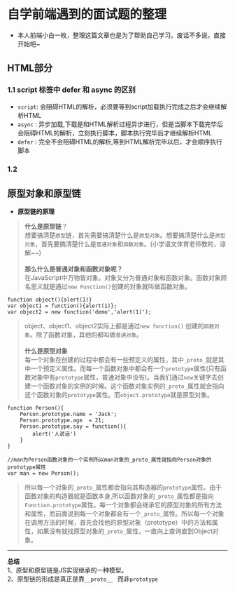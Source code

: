 # 自学前端遇到的面试题的整理
- 本人前端小白一枚，整理这篇文章也是为了帮助自己学习。废话不多说，直接开始吧~

## HTML部分
### 1.1 script 标签中 defer 和 async 的区别
* `script`: 会阻碍HTML的解析，必须要等到script加载执行完成之后才会继续解析HTML
* `async` : 异步加载,下载是和HTML解析过程异步进行，但是当脚本下载完毕后会阻碍HTML的解析，立刻执行脚本，脚本执行完毕后才继续解析HTML
* `defer` : 完全不会阻碍HTML的解析,等到HTML解析完毕以后，才会顺序执行脚本

### 1.2 

## 原型对象和原型链
* **原型链的原理**
> **什么是原型链**？<br>
想要搞清楚`原型`链，首先需要搞清楚什么是`原型对象`。想要搞清楚什么是`原型对象`，首先要搞清楚什么是`普通对象`和`函数对象`。(小学语文体育老师教的，谅解~~)
<br><br>
**那么什么是普通对象和函数对象呢？** <br>
在JavaScript中万物皆对象。对象又分为普通对象和函数对象。函数对象顾名思义就是通过`new Function()`创建的对象就叫做函数对象。

```
function object(){alert(1)}
var object1 = function(){alert(1)};
var object2 = new function('demo','alert(1)');
```
> object、object1、object2实际上都是通过`new function()` 创建的`函数对象`。除了函数对象，其他的都叫做`普通对象`。
<br><br>
**什么是原型对象**<br>
每一个对象在创建的过程中都会有一些预定义的属性，其中`_proto_`就是其中一个预定义属性。而每一个函数对象中都会有一个`prototype`属性(只有函数对象中有`prototype`属性，普通对象中没有)。当我们通过`new`关键字去创建一个函数对象的实例的时候。这个函数对象实例的`_proto_`属性就会指向这个函数对象的`prototype`属性。而`object.prototype`就是原型对象。

```
function Person(){
    Person.prototype.name = 'Jack';
    Person.prototype.age  = 21;
    Person.prototype.say = function(){
        alert('人说话')
    }
}

//man为Person函数对象的一个实例所以man对象的_proto_属性就指向Person对象的prototype属性
var man = new Person(); 
```
> 所以每一个对象的`_proto_`属性都会指向其构造器的`prototype`属性。由于函数对象的构造器就是函数本身,所以函数对象的`_proto_`属性都是指向`Function.prototype`属性。每一个对象都会继承它的原型对象的所有方法和属性，而前面说到每一个对象都会有一个`_proto_`属性。所以每一个对象在调用方法的时候，首先会找他的原型对象（prototype）中的方法和属性，如果没有就找原型对象的`_proto_`属性，一直向上查询直到Object对象。

****
**总结** <br>
1、原型和原型链是JS实现继承的一种模型。<br>
2、原型链的形成是真正是靠`__proto__ ` 而非`prototype`


